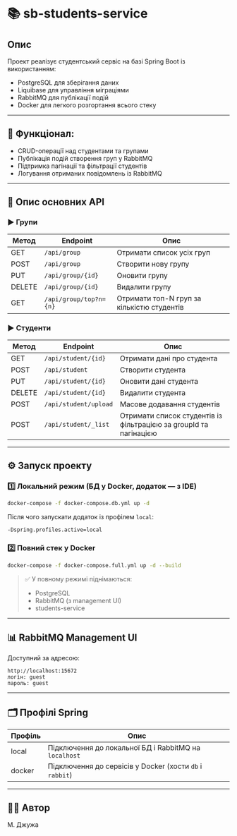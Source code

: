 
# 📚 sb-students-service

## Опис
Проект реалізує студентський сервіс на базі Spring Boot із використанням:
- PostgreSQL для зберігання даних
- Liquibase для управління міграціями
- RabbitMQ для публікації подій
- Docker для легкого розгортання всього стеку

---

## 🚀 Функціонал:
- CRUD-операції над студентами та групами
- Публікація подій створення груп у RabbitMQ
- Підтримка пагінації та фільтрації студентів
- Логування отриманих повідомлень із RabbitMQ

---

## 📜 Опис основних API

### ▶️ **Групи**
| Метод         | Endpoint               | Опис                                    |
|---------------|------------------------|-----------------------------------------|
| GET           | `/api/group`           | Отримати список усіх груп               |
| POST          | `/api/group`           | Створити нову групу                     |
| PUT           | `/api/group/{id}`      | Оновити групу                           |
| DELETE        | `/api/group/{id}`      | Видалити групу                          |
| GET           | `/api/group/top?n={n}` | Отримати топ-N груп за кількістю студентів |

### ▶️ **Студенти**
| Метод         | Endpoint                       | Опис                                                           |
|---------------|--------------------------------|----------------------------------------------------------------|
| GET           | `/api/student/{id}`            | Отримати дані про студента                                     |
| POST          | `/api/student`                 | Створити студента                                              |
| PUT           | `/api/student/{id}`            | Оновити дані студента                                          |
| DELETE        | `/api/student/{id}`            | Видалити студента                                              |
| POST          | `/api/student/upload`          | Масове додавання студентів                                      |
| POST          | `/api/student/_list`           | Отримати список студентів із фільтрацією за groupId та пагінацією |

---

## ⚙️ Запуск проекту

### 1️⃣ **Локальний режим (БД у Docker, додаток — з IDE)**
```bash
docker-compose -f docker-compose.db.yml up -d
```
Після чого запускати додаток із профілем `local`:
```
-Dspring.profiles.active=local
```

### 2️⃣ **Повний стек у Docker**
```bash
docker-compose -f docker-compose.full.yml up -d --build
```

> ✅ У повному режимі піднімаються:
> - PostgreSQL
> - RabbitMQ (з management UI)
> - students-service

---

## 📊 RabbitMQ Management UI
Доступний за адресою:
```
http://localhost:15672
логін: guest
пароль: guest
```

---

## 🗂 Профілі Spring
| Профіль  | Опис                                                |
|----------|-----------------------------------------------------|
| local    | Підключення до локальної БД і RabbitMQ на `localhost` |
| docker   | Підключення до сервісів у Docker (хости `db` і `rabbit`) |

---

## 👨‍💻 Автор
М. Джужа
